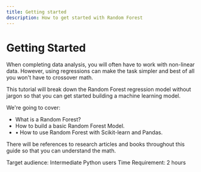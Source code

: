 ```yaml
---
title: Getting started
description: How to get started with Random Forest
---
```


# Getting Started

When completing data analysis, you will often have to work with non-linear data. However, using regressions can make the task simpler and best of all you won't have to crossover math. 

This tutorial will break down the Random Forest regression model without jargon so that you can get started building a machine learning model.
 
We're going to cover: 
- What is a Random Forest?
- How to build a basic Random Forest Model.
- •	How to use Random Forest with Scikit-learn and Pandas.

There will be references to research articles and books throughout this guide so that you can understand the math. 

Target audience: Intermediate Python users
Time Requirement: 2 hours








